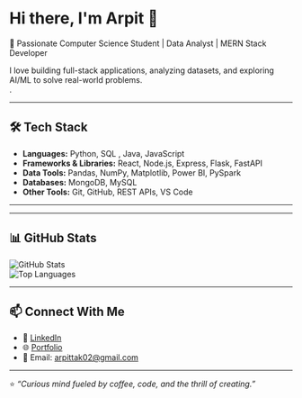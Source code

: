 # Hi there, I'm Arpit 👋  

🚀 Passionate Computer Science Student | Data Analyst | MERN Stack Developer  

I love building full-stack applications, analyzing datasets, and exploring AI/ML to solve real-world problems.  
.  

---

## 🛠️ Tech Stack
- **Languages:** Python, SQL , Java, JavaScript  
- **Frameworks & Libraries:** React, Node.js, Express, Flask, FastAPI  
- **Data Tools:** Pandas, NumPy, Matplotlib, Power BI, PySpark  
- **Databases:** MongoDB, MySQL  
- **Other Tools:** Git, GitHub, REST APIs, VS Code  

---

 

---

## 📊 GitHub Stats
![GitHub Stats](https://github-readme-stats.vercel.app/api?username=XarpitX&show_icons=true&theme=radical)  
![Top Languages](https://github-readme-stats.vercel.app/api/top-langs/?username=XarpitX&layout=compact&theme=radical)  

---

## 📫 Connect With Me
- 💼 [LinkedIn](https://www.linkedin.com/in/arpit-tak-bb5055253/)  
- 🌐 [Portfolio]()  
- 📧 Email: arpittak02@gmail.com  

---

⭐️ *“Curious mind fueled by coffee, code, and the thrill of creating.”*  
